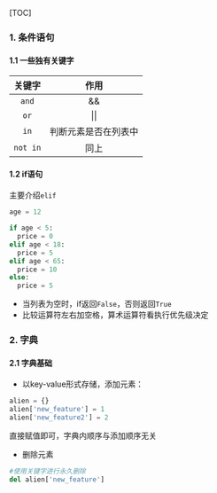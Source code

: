 [TOC]

### 1. 条件语句

#### 1.1 一些独有关键字

|    关键字    |         作用         |
| :----------: | :------------------: |
|  ```and```   |          &&          |
|   ```or```   |         \|\|         |
|   ```in```   | 判断元素是否在列表中 |
| ```not in``` |         同上         |

#### 1.2 if语句

主要介绍```elif```

```python
age = 12

if age < 5:
  price = 0
elif age < 18:
  price = 5
elif age < 65:
  price = 10
else:
  price = 5
```

* 当列表为空时，if返回```False```，否则返回```True```
* 比较运算符左右加空格，算术运算符看执行优先级决定



### 2. 字典

#### 2.1 字典基础

* 以key-value形式存储，添加元素：

```python
alien = {}
alien['new_feature'] = 1
alien['new_feature2'] = 2
```

直接赋值即可，字典内顺序与添加顺序无关

* 删除元素

```python
#使用关键字进行永久删除
del alien['new_feature']
```

